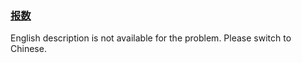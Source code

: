 ### [报数](https://leetcode.com/problems/da-yin-cong-1dao-zui-da-de-nwei-shu-lcof)

English description is not available for the problem. Please switch to Chinese.